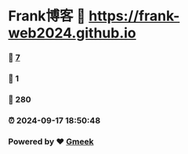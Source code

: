 # Frank博客 :link: https://frank-web2024.github.io 
### :page_facing_up: [7](https://frank-web2024.github.io/tag.html) 
### :speech_balloon: 1 
### :hibiscus: 280 
### :alarm_clock: 2024-09-17 18:50:48 
### Powered by :heart: [Gmeek](https://github.com/Meekdai/Gmeek)
